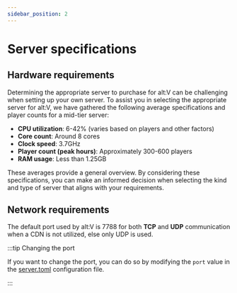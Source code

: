 ```yaml
---
sidebar_position: 2
---
```


# Server specifications

## Hardware requirements

Determining the appropriate server to purchase for alt:V can be challenging when setting up your own server.
To assist you in selecting the appropriate server for alt:V, we have gathered the following average specifications and
player counts for a mid-tier server:

- **CPU utilization**: 6-42% (varies based on players and other factors)
- **Core count**: Around 8 cores
- **Clock speed**: 3.7GHz
- **Player count (peak hours)**: Approximately 300-600 players
- **RAM usage**: Less than 1.25GB

These averages provide a general overview.
By considering these specifications, you can make an informed decision when selecting the kind and type of server that
aligns with your requirements.

## Network requirements

The default port used by alt:V is 7788 for both **TCP** and **UDP** communication when a CDN is not utilized, else only
UDP is used.

:::tip Changing the port

If you want to change the port, you can do so by modifying the `port` value in the [server.toml](~/general/getting_started/configuration_files/server_configuration) configuration file.

:::